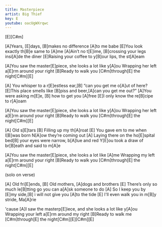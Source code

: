 ```yaml
---
title: Masterpiece
artist: Big Thief
key: E
youtube: oacUgWXrqwc
---
```

[E][C#m]

[A]Years, [E]days, [B]makes no difference [A]to me babe
[E]You look exactly th[B]e same to [A]me
[A]Ain’t no t[E]ime, [B]crossing your legs insi[A]de the diner
[E]Raising your coffee to y[B]our lips, the st[A]eam

[A]You saw the master[E]piece, she looks a lot like y[A]ou
Wrapping her left a[E]rm around your right
[B]Ready to walk you [C#m]through[E] the night[C#m][E]

[A] You whisper to a r[E]estless ear,[B] “can you get me o[A]ut of here?
[E]This place smells like [B]piss and beer,[A]can you get me out?”
[A]You were asking m[E]e,     [B] how to get you [A]free
[E]I only know the re[B]cipe to r[A]oam

[A]You saw the master[E]piece, she looks a lot like y[A]ou
Wrapping her left a[E]rm around your right
[B]Ready to walk you [C#m]through[E] the night[C#m][E]

[A] Old s[E]tars
[B] Filling up my th[A]roat
[E] You gave em to me when I[B]was born
N[A]ow they’re coming out
[A] Laying there on the ho[E]spital bed[B] your eyes were narrow, b[A]lue and red
Y[E]ou took a draw of br[B]eath and said to m[A]e

[A]You saw the master[E]piece, she looks a lot like [A]me
Wrapping my left a[E]rm around your right
[B]Ready to walk you [C#m]through[E] the night[C#m][E]

(solo on verse)

[A] Old fri[E]ends,
[B] Old mothers, [A]dogs and brothers
[E] There’s only so much le[B]tting go you can a[A]sk someone to do
[A] So I keep you by [E]my side,[B] i will not give you [A]to the tide
[E] I'll even walk you in m[B]y stride, Ma[A]rie

'cause [A]I saw the masterp[E]iece, and she looks a lot like y[A]ou
Wrapping your left a[E]rm around my right
[B]Ready to walk me [C#m]through[E] the night[C#m][E][C#m][E]